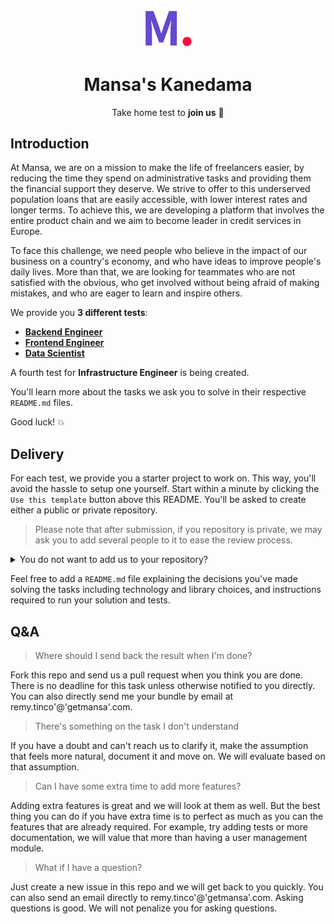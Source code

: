 <p align="center"><a href="https://github.com/MansaGroup/kanedama" target="blank"><img src="./.github/assets/logo.png" width="80" alt="Mansa's Logo" /></a></p>
<h1 align="center">Mansa's Kanedama</h1>
<p align="center">Take home test to <b>join us</b> 💜</p>

## Introduction

At Mansa, we are on a mission to make the life of freelancers easier, by
reducing the time they spend on administrative tasks and providing them the
financial support they deserve. We strive to offer to this underserved
population loans that are easily accessible, with lower interest rates and
longer terms. To achieve this, we are developing a platform that involves
the entire product chain and we aim to become leader in credit services in
Europe.

To face this challenge, we need people who believe in the impact of our
business on a country's economy, and who have ideas to improve people's daily
lives. More than that, we are looking for teammates who are not satisfied
with the obvious, who get involved without being afraid of making mistakes,
and who are eager to learn and inspire others.

We provide you **3 different tests**:

- **[Backend Engineer](backend)**
- **[Frontend Engineer](frontend)**
- **[Data Scientist](datascience)**

A fourth test for **Infrastructure Engineer** is being created.

You'll learn more about the tasks we ask you to solve in their respective
`README.md` files.

Good luck! 💥

## Delivery

For each test, we provide you a starter project to work on. This way, you'll
avoid the hassle to setup one yourself. Start within a minute by clicking
the `Use this template` button above this README. You'll be asked to create
either a public or private repository.

> Please note that after submission, if you repository is private, we
> may ask you to add several people to it to ease the review
> process.

<details>
<summary>You do not want to add us to your repository?</summary>

Git can create a standalone bundle of your repository containing all the
commit history:

```bash
git bundle create <yourname>.bundle --all
```

</details>

Feel free to add a `README.md` file explaining the decisions you've made
solving the tasks including technology and library choices, and instructions
required to run your solution and tests.

## Q&A

> Where should I send back the result when I'm done?

Fork this repo and send us a pull request when you think you are done. There
is no deadline for this task unless otherwise notified to you directly. You can
also directly send me your bundle by email at remy.tinco'@'getmansa'.com.

> There's something on the task I don't understand

If you have a doubt and can't reach us to clarify it, make the assumption that
feels more natural, document it and move on. We will evaluate based on that
assumption.

> Can I have some extra time to add more features?

Adding extra features is great and we will look at them as well. But the
best thing you can do if you have extra time is to perfect as much as you
can the features that are already required. For example, try adding tests
or more documentation, we will value that more than having a user management
module.

> What if I have a question?

Just create a new issue in this repo and we will get back to you quickly.
You can also send an email directly to remy.tinco'@'getmansa'.com. Asking
questions is good. We will not penalize you for asking questions.
